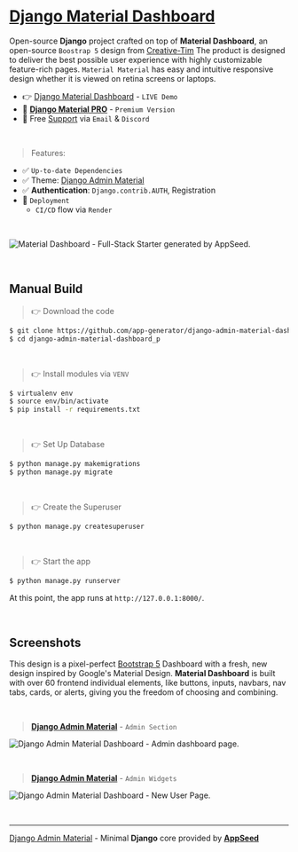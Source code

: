 # [Django Material Dashboard](https://github.com/app-generator/django-admin-material-dashboard)

Open-source **Django** project crafted on top of **Material Dashboard**, an open-source `Boostrap 5` design from [Creative-Tim](https://bit.ly/3fKQZaL)
The product is designed to deliver the best possible user experience with highly customizable feature-rich pages. `Material Material` has easy and intuitive responsive design whether it is viewed on retina screens or laptops.

- 👉 [Django Material Dashboard](https://django-material-dashboard.onrender.com) - `LIVE Demo`
- 🛒 **[Django Material PRO](https://github.com/app-generator/django-material-dashboard-pro)** - `Premium Version`
- 🚀 Free [Support](https://appseed.us/support/) via `Email` & `Discord`

<br />

> Features: 

- ✅ `Up-to-date Dependencies`
- ✅ Theme: [Django Admin Material](https://github.com/app-generator/django-admin-material-dashboard)
- ✅ **Authentication**: `Django.contrib.AUTH`, Registration
- 🚀 `Deployment` 
  - `CI/CD` flow via `Render`

<br />

![Material Dashboard - Full-Stack Starter generated by AppSeed.](https://user-images.githubusercontent.com/51070104/169301658-6cf27993-c451-4cd4-9ffa-2968b8981167.png)

<br />

## Manual Build 

> 👉 Download the code  

```bash
$ git clone https://github.com/app-generator/django-admin-material-dashboard_p.git
$ cd django-admin-material-dashboard_p
```

<br />

> 👉 Install modules via `VENV`  

```bash
$ virtualenv env
$ source env/bin/activate
$ pip install -r requirements.txt
```

<br />

> 👉 Set Up Database

```bash
$ python manage.py makemigrations
$ python manage.py migrate
```

<br />

> 👉 Create the Superuser

```bash
$ python manage.py createsuperuser
```

<br />

> 👉 Start the app

```bash
$ python manage.py runserver
```

At this point, the app runs at `http://127.0.0.1:8000/`. 

<br />

## Screenshots

This design is a pixel-perfect [Bootstrap 5](https://www.admin-dashboards.com/bootstrap-5-templates/) Dashboard with a fresh, new design inspired by Google's Material Design. **Material Dashboard** is built with over 60 frontend individual elements, like buttons, inputs, navbars, nav tabs, cards, or alerts, giving you the freedom of choosing and combining. 

<br />

> **[Django Admin Material](https://github.com/app-generator/django-admin-material-dashboard)** - `Admin Section` 

![Django Admin Material Dashboard - Admin dashboard page.](https://user-images.githubusercontent.com/51070104/196743760-6e0e1930-8233-421c-ac53-d65c273b00dc.png)

<br />

> **[Django Admin Material](https://github.com/app-generator/django-admin-material-dashboard)** - `Admin Widgets`

![Django Admin Material Dashboard - New User Page.](https://user-images.githubusercontent.com/51070104/196743821-2e140dd8-fe15-4615-9e9f-0467900b1a1b.png)

<br />

---
[Django Admin Material](https://github.com/app-generator/django-admin-material-dashboard) - Minimal **Django** core provided by **[AppSeed](https://appseed.us/)**
